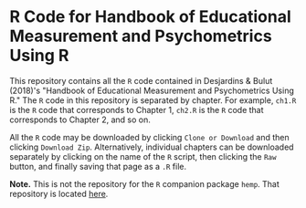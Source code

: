 # R Code for Handbook of Educational Measurement and Psychometrics Using R

This repository contains all the `R` code contained in Desjardins & Bulut (2018)'s "Handbook of Educational Measurement and Psychometrics Using R." The `R` code in this repository is separated by chapter. For example, `ch1.R` is the `R` code that corresponds to Chapter 1, `ch2.R` is the `R` code that corresponds to Chapter 2, and so on. 

All the `R` code may be downloaded by clicking `Clone or Download` and then clicking `Download Zip`. Alternatively, individual chapters can be downloaded separately by clicking on the name of the `R` script, then clicking the `Raw` button, and finally saving that page as a `.R` file.

__Note.__ This is not the repository for the `R` companion package `hemp`. That repository is located [here](https://github.com/cddesja/hemp).
